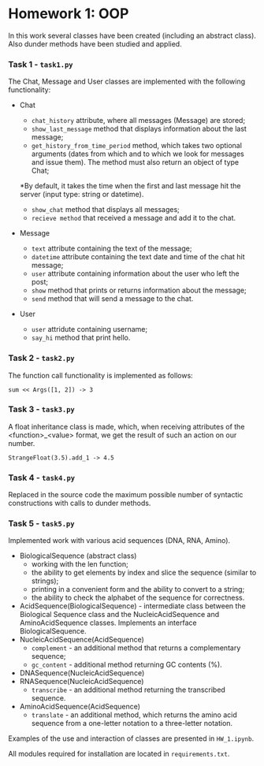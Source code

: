 # Homework 1: OOP

In this work several classes have been created (including an abstract class). Also dunder methods have been studied and applied.

### Task 1 - ```task1.py```

The Chat, Message and User classes are implemented with the following functionality:
* Chat
  - ```chat_history``` attribute, where all messages (Message) are stored;
  - ```show_last_message``` method that displays information about the last message;
  - ```get_history_from_time_period``` method, which takes two optional arguments (dates from which and to which we look for messages and issue them). The method must also return an object of type Chat; 
  
  *By default, it takes the time when the first and last message hit the server (input type: string or datetime).
  - ```show_chat``` method that displays all messages;
  - ```recieve method``` that received a message and add it to the chat.
* Message
  -  ```text``` attribute containing the text of the message;
  - ```datetime``` attribute containing the text date and time of the chat hit message;
  - ```user``` attribute containing information about the user who left the post;
  - ```show``` method that prints or returns information about the message;
  - ```send``` method that will send a message to the chat.
* User
  - ```user``` attridute containing username;
  - ```say_hi``` method that print hello.

### Task 2 - ```task2.py```

The function call functionality is implemented as follows:
```python3
sum << Args([1, 2]) -> 3
```

### Task 3 - ```task3.py```

A float inheritance class is made, which, when receiving attributes of the \<function>_\<value> format, we get the result of such an action on our number.
```python3
StrangeFloat(3.5).add_1 -> 4.5
```

### Task 4 - ```task4.py```

Replaced in the source code the maximum possible number of syntactic constructions with calls to dunder methods.

### Task 5 - ```task5.py```

Implemented work with various acid sequences (DNA, RNA, Amino).

* BiologicalSequence (abstract class)
  - working with the len function;
  - the ability to get elements by index and slice the sequence (similar to strings);
  - printing in a convenient form and the ability to convert to a string;
  - the ability to check the alphabet of the sequence for correctness.
* AcidSequence(BiologicalSequence) - intermediate class between the Biological Sequence class and the NucleicAcidSequence and AminoAcidSequence classes. Implements an interface BiologicalSequence.
* NucleicAcidSequence(AcidSequence)
  - ```complement``` - an additional method that returns a complementary sequence;
  - ```gc_content``` - additional method returning GC contents (%).
* DNASequence(NucleicAcidSequence)
* RNASequence(NucleicAcidSequence)
  - ```transcribe``` - an additional method returning the transcribed sequence.
* AminoAcidSequence(AcidSequence)
  - ```translate``` - an additional method, which returns the amino acid sequence from a one-letter notation to a three-letter notation.

Examples of the use and interaction of classes are presented in ```HW_1.ipynb```.
  
All modules required for installation are located in ```requirements.txt```.

